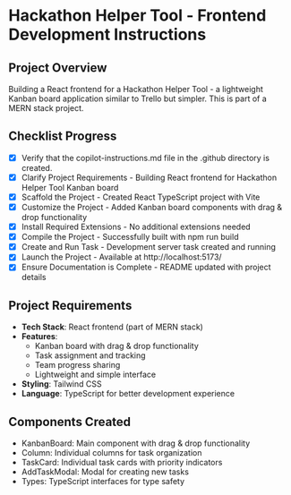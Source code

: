 # Hackathon Helper Tool - Frontend Development Instructions

## Project Overview
Building a React frontend for a Hackathon Helper Tool - a lightweight Kanban board application similar to Trello but simpler. This is part of a MERN stack project.

## Checklist Progress
- [x] Verify that the copilot-instructions.md file in the .github directory is created.
- [x] Clarify Project Requirements - Building React frontend for Hackathon Helper Tool Kanban board
- [x] Scaffold the Project - Created React TypeScript project with Vite
- [x] Customize the Project - Added Kanban board components with drag & drop functionality
- [x] Install Required Extensions - No additional extensions needed
- [x] Compile the Project - Successfully built with npm run build
- [x] Create and Run Task - Development server task created and running
- [x] Launch the Project - Available at http://localhost:5173/
- [x] Ensure Documentation is Complete - README updated with project details

## Project Requirements
- **Tech Stack**: React frontend (part of MERN stack)
- **Features**: 
  - Kanban board with drag & drop functionality
  - Task assignment and tracking
  - Team progress sharing
  - Lightweight and simple interface
- **Styling**: Tailwind CSS
- **Language**: TypeScript for better development experience

## Components Created
- KanbanBoard: Main component with drag & drop functionality
- Column: Individual columns for task organization
- TaskCard: Individual task cards with priority indicators
- AddTaskModal: Modal for creating new tasks
- Types: TypeScript interfaces for type safety
